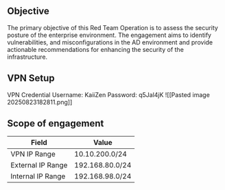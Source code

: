 ## Objective
The primary objective of this Red Team Operation is to assess the security posture of the enterprise environment. The engagement aims to identify vulnerabilities, and misconfigurations in the AD environment and provide actionable recommendations for enhancing the security of the infrastructure.

## VPN Setup 
VPN Credential
		Username: KaiiZen
		Password: q5Jal4jK
![[Pasted image 20250823182811.png]]
## Scope of engagement

| Field             | Value           |
| ----------------- | --------------- |
| VPN IP Range      | 10.10.200.0/24  |
| External IP Range | 192.168.80.0/24 |
| Internal IP Range | 192.168.98.0/24 |
